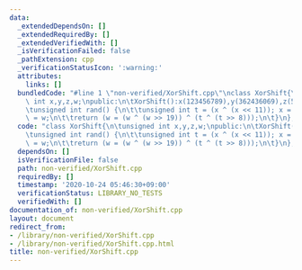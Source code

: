 ```yaml
---
data:
  _extendedDependsOn: []
  _extendedRequiredBy: []
  _extendedVerifiedWith: []
  _isVerificationFailed: false
  _pathExtension: cpp
  _verificationStatusIcon: ':warning:'
  attributes:
    links: []
  bundledCode: "#line 1 \"non-verified/XorShift.cpp\"\nclass XorShift{\n\tunsigned\
    \ int x,y,z,w;\npublic:\n\tXorShift():x(123456789),y(362436069),z(521288629),w(88675123){}\n\
    \tunsigned int rand() {\n\t\tunsigned int t = (x ^ (x << 11)); x = y; y = z; z\
    \ = w;\n\t\treturn (w = (w ^ (w >> 19)) ^ (t ^ (t >> 8)));\n\t}\n};\n"
  code: "class XorShift{\n\tunsigned int x,y,z,w;\npublic:\n\tXorShift():x(123456789),y(362436069),z(521288629),w(88675123){}\n\
    \tunsigned int rand() {\n\t\tunsigned int t = (x ^ (x << 11)); x = y; y = z; z\
    \ = w;\n\t\treturn (w = (w ^ (w >> 19)) ^ (t ^ (t >> 8)));\n\t}\n};\n"
  dependsOn: []
  isVerificationFile: false
  path: non-verified/XorShift.cpp
  requiredBy: []
  timestamp: '2020-10-24 05:46:30+09:00'
  verificationStatus: LIBRARY_NO_TESTS
  verifiedWith: []
documentation_of: non-verified/XorShift.cpp
layout: document
redirect_from:
- /library/non-verified/XorShift.cpp
- /library/non-verified/XorShift.cpp.html
title: non-verified/XorShift.cpp
---
```

